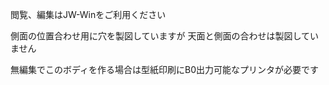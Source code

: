 閲覧、編集はJW-Winをご利用ください

側面の位置合わせ用に穴を製図していますが
天面と側面の合わせは製図していません

無編集でこのボディを作る場合は型紙印刷にB0出力可能なプリンタが必要です
